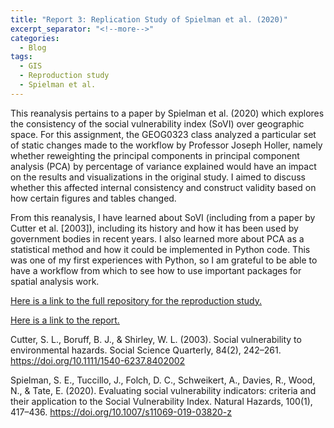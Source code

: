 ```yaml
---
title: "Report 3: Replication Study of Spielman et al. (2020)"
excerpt_separator: "<!--more-->"
categories:
  - Blog
tags:
  - GIS
  - Reproduction study
  - Spielman et al.
---
```


This reanalysis pertains to a paper by Spielman et al. (2020) which explores the consistency of the social vulnerability index (SoVI) over geographic space. For this assignment, the GEOG0323 class analyzed a particular set of static changes made to the workflow by Professor Joseph Holler, namely whether reweighting the principal components in principal component analysis (PCA) by percentage of variance explained would have an impact on the results and visualizations in the original study. I aimed to discuss whether this affected internal consistency and construct validity based on how certain figures and tables changed.

From this reanalysis, I have learned about SoVI (including from a paper by Cutter et al. [2003]), including its history and how it has been used by government bodies in recent years. I also learned more about PCA as a statistical method and how it could be implemented in Python code. This was one of my first experiences with Python, so I am grateful to be able to have a workflow from which to see how to use important packages for spatial analysis work.

[Here is a link to the full repository for the reproduction study.](https://github.com/andya17/RPl-Spielman-2020)

[Here is a link to the report.](https://andya17.github.io/RPl-Spielman-2020/) 

Cutter, S. L., Boruff, B. J., & Shirley, W. L. (2003). Social vulnerability to environmental hazards. Social Science Quarterly, 84(2), 242–261. https://doi.org/10.1111/1540-6237.8402002

Spielman, S. E., Tuccillo, J., Folch, D. C., Schweikert, A., Davies, R., Wood, N., & Tate, E. (2020). Evaluating social vulnerability indicators: criteria and their application to the Social Vulnerability Index. Natural Hazards, 100(1), 417–436. https://doi.org/10.1007/s11069-019-03820-z